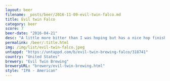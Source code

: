 ```yaml
---
layout: beer
filename: _posts/beer/2016-11-09-evil-twin-falco.md
title: Evil twin Falco
category: beer
score: 7
beer-date: "2016-04-21"
desc: "A little more bitter than I was hoping but has a nice hop finish"
permalink: /beer/:title.html
img: /img/list/evil-twin-falco.jpeg
untappd: "https://untappd.com/b/evil-twin-brewing-falco/318741"
country: "United States"
brewery: "Evil Twin Brewing"
breweryURL: "brewery/evil-twin-brewing.html"
style: "IPA - American"
---
```

